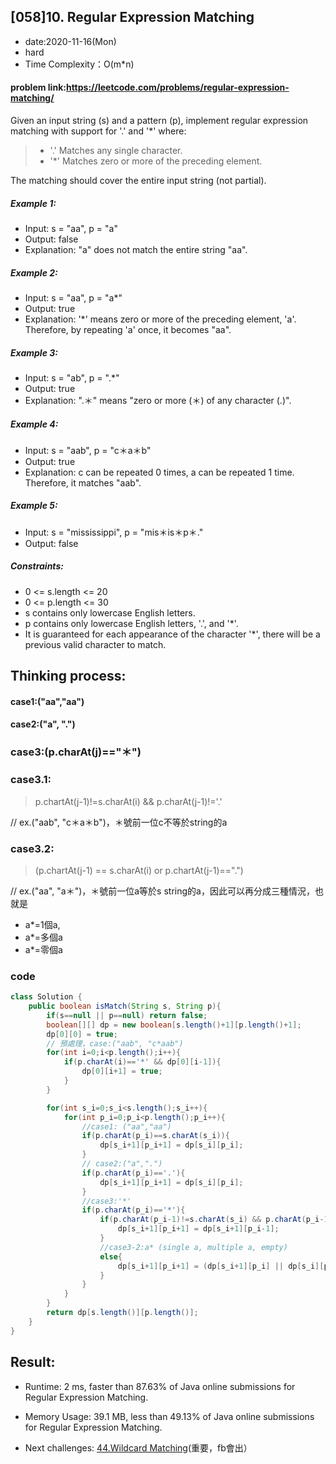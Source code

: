 ## [058]10. Regular Expression Matching

- date:2020-11-16(Mon)
- hard
- Time Complexity：O(m*n)

#### problem link:https://leetcode.com/problems/regular-expression-matching/

Given an input string (s) and a pattern (p), implement regular expression matching with support for '.' and '*' where: 

>- '.' Matches any single character.
>- '*' Matches zero or more of the preceding element.

The matching should cover the entire input string (not partial).


##### Example 1:

- Input: s = "aa", p = "a"
- Output: false
- Explanation: "a" does not match the entire string "aa".

##### Example 2:

- Input: s = "aa", p = "a*"
- Output: true
- Explanation: '*' means zero or more of the preceding element, 'a'. Therefore, by repeating 'a' once, it becomes "aa".
##### Example 3:

- Input: s = "ab", p = ".*"
- Output: true
- Explanation: ".＊" means "zero or more (＊) of any character (.)".

##### Example 4:

- Input: s = "aab", p = "c＊a＊b"
- Output: true
- Explanation: c can be repeated 0 times, a can be repeated 1 time. Therefore, it matches "aab".
##### Example 5:

- Input: s = "mississippi", p = "mis＊is＊p＊."
- Output: false
 

##### Constraints:

- 0 <= s.length <= 20
- 0 <= p.length <= 30
- s contains only lowercase English letters.
- p contains only lowercase English letters, '.', and '*'.
- It is guaranteed for each appearance of the character '*', there will be a previous valid character to match.


## Thinking process:

####  case1:("aa","aa")

####  case2:("a", ".")

### case3:(p.charAt(j)=="＊")


###  case3.1:

> p.chartAt(j-1)!=s.charAt(i) && p.charAt(j-1)!='.'

// ex.("aab", "c＊a＊b")，＊號前一位c不等於string的a


### case3.2:

> (p.chartAt(j-1) == s.charAt(i) or p.chartAt(j-1)==".")

// ex.("aa", "a＊")，＊號前一位a等於s string的a，因此可以再分成三種情況，也就是
- a*=1個a, 
- a*=多個a
- a*=零個a

### code

```java
class Solution {
    public boolean isMatch(String s, String p){
        if(s==null || p==null) return false;
        boolean[][] dp = new boolean[s.length()+1][p.length()+1];
        dp[0][0] = true;
        // 預處理，case:("aab", "c*aab")
        for(int i=0;i<p.length();i++){
            if(p.charAt(i)=='*' && dp[0][i-1]){
                dp[0][i+1] = true;
            }
        }

        for(int s_i=0;s_i<s.length();s_i++){
            for(int p_i=0;p_i<p.length();p_i++){
                //case1: ("aa","aa")
                if(p.charAt(p_i)==s.charAt(s_i)){
                    dp[s_i+1][p_i+1] = dp[s_i][p_i];
                }
                // case2:("a",".")
                if(p.charAt(p_i)=='.'){
                    dp[s_i+1][p_i+1] = dp[s_i][p_i];
                }
                //case3:'*'
                if(p.charAt(p_i)=='*'){
                    if(p.charAt(p_i-1)!=s.charAt(s_i) && p.charAt(p_i-1)!='.'){
                        dp[s_i+1][p_i+1] = dp[s_i+1][p_i-1]; 
                    }
                    //case3-2:a* (single a, multiple a, empty)
                    else{
                        dp[s_i+1][p_i+1] = (dp[s_i+1][p_i] || dp[s_i][p_i+1] ||dp[s_i+1][p_i-1]);
                    }
                }
            }
        }
        return dp[s.length()][p.length()];
    }
}
```

## Result:
- Runtime: 2 ms, faster than 87.63% of Java online submissions for Regular Expression Matching.
- Memory Usage: 39.1 MB, less than 49.13% of Java online submissions for Regular Expression Matching.

- Next challenges:
[44.Wildcard Matching](https://leetcode.com/problems/wildcard-matching/)(重要，fb會出）